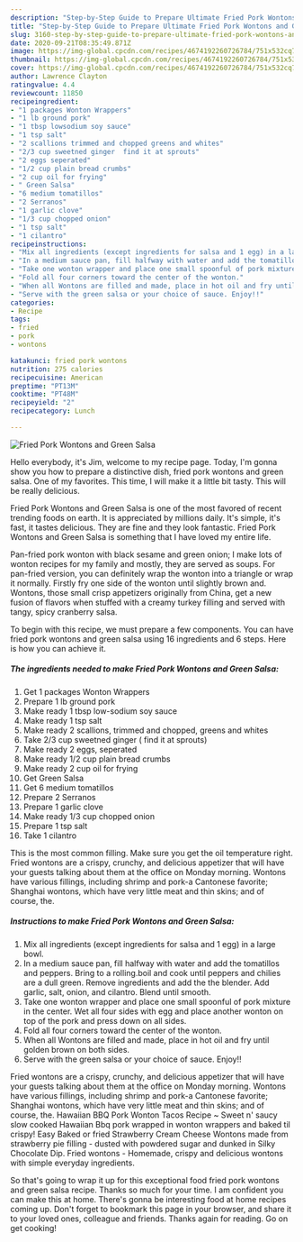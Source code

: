 ```yaml
---
description: "Step-by-Step Guide to Prepare Ultimate Fried Pork Wontons and Green Salsa"
title: "Step-by-Step Guide to Prepare Ultimate Fried Pork Wontons and Green Salsa"
slug: 3160-step-by-step-guide-to-prepare-ultimate-fried-pork-wontons-and-green-salsa
date: 2020-09-21T08:35:49.871Z
image: https://img-global.cpcdn.com/recipes/4674192260726784/751x532cq70/fried-pork-wontons-and-green-salsa-recipe-main-photo.jpg
thumbnail: https://img-global.cpcdn.com/recipes/4674192260726784/751x532cq70/fried-pork-wontons-and-green-salsa-recipe-main-photo.jpg
cover: https://img-global.cpcdn.com/recipes/4674192260726784/751x532cq70/fried-pork-wontons-and-green-salsa-recipe-main-photo.jpg
author: Lawrence Clayton
ratingvalue: 4.4
reviewcount: 11850
recipeingredient:
- "1 packages Wonton Wrappers"
- "1 lb ground pork"
- "1 tbsp lowsodium soy sauce"
- "1 tsp salt"
- "2 scallions trimmed and chopped greens and whites"
- "2/3 cup sweetned ginger  find it at sprouts"
- "2 eggs seperated"
- "1/2 cup plain bread crumbs"
- "2 cup oil for frying"
- " Green Salsa"
- "6 medium tomatillos"
- "2 Serranos"
- "1 garlic clove"
- "1/3 cup chopped onion"
- "1 tsp salt"
- "1 cilantro"
recipeinstructions:
- "Mix all ingredients (except ingredients for salsa and 1 egg) in a large bowl."
- "In a medium sauce pan, fill halfway with water and add the tomatillos and peppers. Bring to a rolling.boil and cook until peppers and chilies are a dull green. Remove ingredients and add the the blender. Add garlic, salt, onion, and cilantro. Blend until smooth."
- "Take one wonton wrapper and place one small spoonful of pork mixture in the center. Wet all four sides with egg and place another wonton on top of the pork and press down on all sides."
- "Fold all four corners toward the center of the wonton."
- "When all Wontons are filled and made, place in hot oil and fry until golden brown on both sides."
- "Serve with the green salsa or your choice of sauce. Enjoy!!"
categories:
- Recipe
tags:
- fried
- pork
- wontons

katakunci: fried pork wontons 
nutrition: 275 calories
recipecuisine: American
preptime: "PT13M"
cooktime: "PT48M"
recipeyield: "2"
recipecategory: Lunch

---
```



![Fried Pork Wontons and Green Salsa](https://img-global.cpcdn.com/recipes/4674192260726784/751x532cq70/fried-pork-wontons-and-green-salsa-recipe-main-photo.jpg)

Hello everybody, it's Jim, welcome to my recipe page. Today, I'm gonna show you how to prepare a distinctive dish, fried pork wontons and green salsa. One of my favorites. This time, I will make it a little bit tasty. This will be really delicious.

Fried Pork Wontons and Green Salsa is one of the most favored of recent trending foods on earth. It is appreciated by millions daily. It's simple, it's fast, it tastes delicious. They are fine and they look fantastic. Fried Pork Wontons and Green Salsa is something that I have loved my entire life.

Pan-fried pork wonton with black sesame and green onion; I make lots of wonton recipes for my family and mostly, they are served as soups. For pan-fried version, you can definitely wrap the wonton into a triangle or wrap it normally. Firstly fry one side of the wonton until slightly brown and. Wontons, those small crisp appetizers originally from China, get a new fusion of flavors when stuffed with a creamy turkey filling and served with tangy, spicy cranberry salsa.


To begin with this recipe, we must prepare a few components. You can have fried pork wontons and green salsa using 16 ingredients and 6 steps. Here is how you can achieve it.

<!--inarticleads1-->

##### The ingredients needed to make Fried Pork Wontons and Green Salsa:

1. Get 1 packages Wonton Wrappers
1. Prepare 1 lb ground pork
1. Make ready 1 tbsp low-sodium soy sauce
1. Make ready 1 tsp salt
1. Make ready 2 scallions, trimmed and chopped, greens and whites
1. Take 2/3 cup sweetned ginger ( find it at sprouts)
1. Make ready 2 eggs, seperated
1. Make ready 1/2 cup plain bread crumbs
1. Make ready 2 cup oil for frying
1. Get  Green Salsa
1. Get 6 medium tomatillos
1. Prepare 2 Serranos
1. Prepare 1 garlic clove
1. Make ready 1/3 cup chopped onion
1. Prepare 1 tsp salt
1. Take 1 cilantro


This is the most common filling. Make sure you get the oil temperature right. Fried wontons are a crispy, crunchy, and delicious appetizer that will have your guests talking about them at the office on Monday morning. Wontons have various fillings, including shrimp and pork-a Cantonese favorite; Shanghai wontons, which have very little meat and thin skins; and of course, the. 

<!--inarticleads2-->

##### Instructions to make Fried Pork Wontons and Green Salsa:

1. Mix all ingredients (except ingredients for salsa and 1 egg) in a large bowl.
1. In a medium sauce pan, fill halfway with water and add the tomatillos and peppers. Bring to a rolling.boil and cook until peppers and chilies are a dull green. Remove ingredients and add the the blender. Add garlic, salt, onion, and cilantro. Blend until smooth.
1. Take one wonton wrapper and place one small spoonful of pork mixture in the center. Wet all four sides with egg and place another wonton on top of the pork and press down on all sides.
1. Fold all four corners toward the center of the wonton.
1. When all Wontons are filled and made, place in hot oil and fry until golden brown on both sides.
1. Serve with the green salsa or your choice of sauce. Enjoy!!


Fried wontons are a crispy, crunchy, and delicious appetizer that will have your guests talking about them at the office on Monday morning. Wontons have various fillings, including shrimp and pork-a Cantonese favorite; Shanghai wontons, which have very little meat and thin skins; and of course, the. Hawaiian BBQ Pork Wonton Tacos Recipe ~ Sweet n&#39; saucy slow cooked Hawaiian Bbq pork wrapped in wonton wrappers and baked til crispy! Easy Baked or fried Strawberry Cream Cheese Wontons made from strawberry pie filling - dusted with powdered sugar and dunked in Silky Chocolate Dip. Fried wontons - Homemade, crispy and delicious wontons with simple everyday ingredients. 

So that's going to wrap it up for this exceptional food fried pork wontons and green salsa recipe. Thanks so much for your time. I am confident you can make this at home. There's gonna be interesting food at home recipes coming up. Don't forget to bookmark this page in your browser, and share it to your loved ones, colleague and friends. Thanks again for reading. Go on get cooking!
